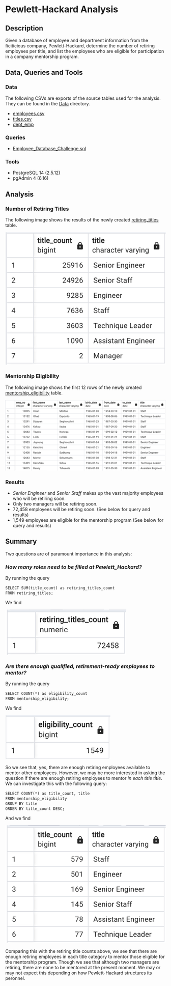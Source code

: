 # Pewlett-Hackard Analysis
## Description
Given a database of employee and department information from the ficiticious company, Pewlett-Hackard, determine the number of retiring employees per title, and list the employees who are eligible for participation in a company mentorship program.

## Data, Queries and Tools

### Data
The following CSVs are exports of the source tables used for the analysis. They can be found in the [Data](Data) directory.
- [employees.csv](Data/employees.csv)
- [titles.csv](Data/titles.csv)
- [dept_emp](Data/dept_emp.csv)

### Queries
- [Employee_Database_Challenge.sql](Employee_Database_Challenge.sql)

### Tools
- PostgreSQL 14 (2.5.12)
- pgAdmin 4 (6.16)

## Analysis

### Number of Retiring Titles
The following image shows the results of the newly created [retiring_titles](Data/retiring_titles.csv) table.

![retiring_titles.png](resources/retiring_titles.png)

### Mentorship Eligibility
The following image shows the first 12 rows of the newly created [mentorship_eligibility](Data/mentorship_eligibility.csv) table.

![mentorship_eligibility.png](resources/mentorship_eligibility.png)

### Results
- *Senior Engineer* and *Senior Staff* makes up the vast majority employees who will be retiring soon.
- Only two managers will be retiring soon.
- 72,458 employees will be retiring soon. (See below for query and results)
- 1,549 employees are eligible for the mentorship program (See below for query and results)

## Summary
Two questions are of paramount importance in this analysis: 

### *How many roles need to be filled at Pewlett_Hackard?*

By running the query

```
SELECT SUM(title_count) as retiring_titles_count
FROM retiring_titles;
```

We find

![retiring_titles_count.png](resources/retiring_titles_count.png)


### *Are there enough qualified, retirement-ready employees to mentor?*

By running the query

```
SELECT COUNT(*) as eligibility_count
FROM mentorship_eligibility;
```

We find

![eligibility_count.png](resources/eligibility_count.png)

So we see that, yes, there are enough retiring employees available to mentor other employees. However, we may be more interested in asking the question if there are enough retiring employees to mentor *in each title title*. We can investigate this with the following query:

```
SELECT COUNT(*) as title_count, title
FROM mentorship_eligibility
GROUP BY title
ORDER BY title_count DESC;
```

And we find

![mentorship_title_count.png](resources/mentorship_title_count.png)

Comparing this with the retiring title counts above, we see that there are enough retiring employees in each title category to mentor those eligible for the mentorship program. Though we see that although two managers are retiring, there are none to be mentored at the present moment. We may or may not expect this depending on how Pewlett-Hackard structures its peronnel.